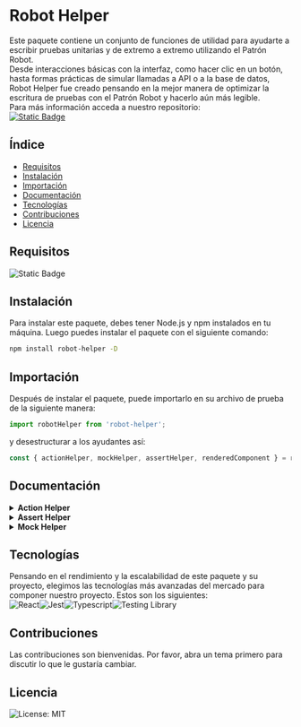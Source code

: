 # Robot Helper

Este paquete contiene un conjunto de funciones de utilidad para ayudarte a escribir pruebas unitarias y de extremo a extremo utilizando el Patrón Robot.<br>
Desde interacciones básicas con la interfaz, como hacer clic en un botón, hasta formas prácticas de simular llamadas a API o a la base de datos, Robot Helper fue creado pensando en la mejor manera de optimizar la escritura de pruebas con el Patrón Robot y hacerlo aún más legible.<br>
Para más información acceda a nuestro repositorio:<br>
[![Static Badge](https://img.shields.io/badge/Robot-Helper-%23181717?logo=github&link=https%3A%2F%2Fgithub.com%2FSaMatheus%2Frobot-helper)](https://github.com/SaMatheus/robot-helper)

## Índice

- [Requisitos](#requisitos)
- [Instalación](#instalación)
- [Importación](#importación)
- [Documentación](#documentación)
- [Tecnologías](#tecnologías)
- [Contribuciones](#contribuciones)
- [Licencia](#licencia)

## Requisitos

![Static Badge](https://img.shields.io/badge/npm-versión%2010-%23CB3837?style=plastic)<br>

## Instalación

Para instalar este paquete, debes tener Node.js y npm instalados en tu máquina. Luego puedes instalar el paquete con el siguiente comando:

```bash
npm install robot-helper -D
```

## Importación

Después de instalar el paquete, puede importarlo en su archivo de prueba de la siguiente manera:

```javascript
import robotHelper from 'robot-helper';
```

y desestructurar a los ayudantes así:

```javascript
const { actionHelper, mockHelper, assertHelper, renderedComponent } = robotHelper;
```

## Documentación

<details>
<summary><b>Action Helper</b></summary><br>
Este módulo exporta un objeto `actionHelper` que contiene métodos para interactuar con elementos de IU en pruebas.

#### Métodos

##### `triggerEvent()`

Este método busca un elemento en la pantalla por texto y activa un evento. Si no se especifica ningún evento, se activará un clic. Lanza un error si el elemento no se encuentra o el evento no existe en `fireEvent` .

##### `fillFormField()`

Este método busca un campo de entrada para texto de marcador de posición y lo llena con el valor proporcionado.
Lanza un error si el campo no se encuentra o si no es una instancia de `HTMLInputElement`.

##### `clickButton()`

Este método busca un botón en el texto y dispara un evento click. Genera un error si no se encuentra el botón.

#### Uso

```typescript
import robotHelper from 'robotHelper';

const { actionHelper } = robotHelper;

// Para desencadenar un evento de clic en un elemento
await actionHelper.triggerEvent('Texto del elemento');

// Para llenar un campo de entrada
await actionHelper.fillFormField('Texto de marcador', 'Valor');

// Para hacer clic en un botón
await actionHelper.clickButton('Texto del botón');
```
</details>
<details>
<summary><b>Assert Helper</b></summary><br>
Este módulo exporta un objeto `assertHelper` que contiene métodos para realizar diversas comprobaciones en las pruebas.

#### Métodos

##### `checkIf()`

Este método recibe dos valores, un `matcher` y un `modifier` opcional. Utiliza el `matcher` para comparar los dos valores y el `modifier` para modificar el comportamiento de comparación. Por ejemplo, si el `modifier` es 'not', la comparación se invertirá.

##### `asyncCheckIf`

Este método es similar a `checkIf` pero es asíncrono. Es útil para comparaciones que implican operaciones asíncronas.

##### `checkArray()`

Este método realiza una operación en una matriz y comprueba si el resultado es igual al valor dado. La operación puede ser 'contains' para verificar si la matriz contiene un valor, o 'length' para verificar la longitud de la matriz.

##### `checkObject()`

Este método realiza una operación en un objeto y comprueba si el resultado es igual al valor dado. La operación puede ser 'hasProperty' para comprobar si el objeto tiene una propiedad, o 'keys' para comprobar las claves del objeto.

##### `verifyElementPresence()`

Este método comprueba si un elemento con el texto dado está presente en la pantalla.

##### `verifyElementAbsence()`

Este método comprueba si un elemento con el texto dado no está presente en la pantalla.

#### Uso

```typescript
import robotHelper from 'robotHelper';

const { assertHelper } = robotHelper;

// Para comprobar si dos valores son iguales
assertHelper.checkIf(received, expected, 'toEqual');

// Para comprobar si una matriz contiene un valor
assertHelper.checkArray(array, 'contains', value);

// Para comprobar si un objeto tiene una propiedad
assertHelper.checkObject(object, 'hasProperty', propertyName);

// Para verificar la presencia de un elemento
await assertHelper.verifyElementPresence('Texto del elemento');

// Para verificar la ausencia de un elemento
await assertHelper.verifyElementAbsence('Texto del elemento');
```
</details>
<details>
<summary><b>Mock Helper</b></summary><br>
Este módulo exporta un objeto `mockHelper` que contiene métodos para simular llamadas de búsqueda en pruebas.

#### Métodos

##### `fetchSuccess()`

Este método simula una llamada de búsqueda exitosa con los datos dados y un tiempo de espera opcional. Reemplaza `global.fetch` con una función que devuelve una promesa que se resuelve a un objeto de respuesta con los datos dados y un estado de 200.

##### `fetchFailure()`

Este método simula una llamada de recuperación que falla con el error dado y un tiempo de espera opcional. Reemplaza `global.fetch` con una función que devuelve una promesa que rechaza con el error dado.

##### `fetchWithStatus()`

Este método simula una llamada de búsqueda con los datos dados, un estado de respuesta y un tiempo de espera opcional. Reemplaza `global.fetch` con una función que devuelve una promesa que se resuelve a un objeto de respuesta con los datos dados y el estado dado.

##### `clearFetchMock()`

Este método borra el mock de fetch, reemplazando `global.fetch` con una función vacía.

#### Uso

```typescript
import robotHelper from 'robotHelper';

const { mockHelper } = robotHelper;

// Para simular una llamada de búsqueda exitosa
mockHelper.fetchSuccess({ key: 'value' });

// Para simular una llamada de recuperación que falla
mockHelper.fetchFailure(new Error('Network error'));

// Para simular una llamada de búsqueda con un estado específico
mockHelper.fetchWithStatus({ key: 'value' }, 404);

// Para borrar el simulacro de búsqueda
mockHelper.clearFetchMock();
```
</details>

## Tecnologías

Pensando en el rendimiento y la escalabilidad de este paquete y su proyecto, elegimos las tecnologías más avanzadas del mercado para componer nuestro proyecto. Estos son los siguientes:<br>
[](https://react.dev/)![React](https://img.shields.io/badge/React-20232A?style=for-the-badge&logo=react&logoColor=61DAFB)[](https://jestjs.io/pt-BR/)![Jest](https://img.shields.io/badge/Jest-323330?style=for-the-badge&logo=Jest&logoColor=white)[](https://www.typescriptlang.org/pt/)![Typescript](https://img.shields.io/badge/TypeScript-007ACC?style=for-the-badge&logo=typescript&logoColor=white)[](https://testing-library.com/)![Testing Library](https://img.shields.io/badge/testing%20library-323330?style=for-the-badge&logo=testing-library&logoColor=red)

## Contribuciones

Las contribuciones son bienvenidas. Por favor, abra un tema primero para discutir lo que le gustaría cambiar.

## Licencia

[](https://choosealicense.com/licenses/mit/)![License: MIT](https://img.shields.io/badge/License-MIT-yellow.svg)
